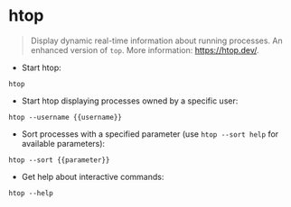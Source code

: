 # htop

> Display dynamic real-time information about running processes. An enhanced version of `top`.
> More information: <https://htop.dev/>.

- Start htop:

`htop`

- Start htop displaying processes owned by a specific user:

`htop --username {{username}}`

- Sort processes with a specified parameter (use `htop --sort help` for available parameters):

`htop --sort {{parameter}}`

- Get help about interactive commands:

`htop --help`
